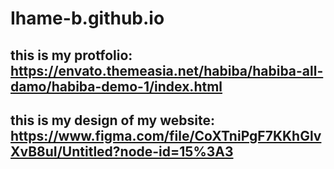 # Ihame-b.github.io

## this is my protfolio: https://envato.themeasia.net/habiba/habiba-all-damo/habiba-demo-1/index.html 

## this is my design of my website: https://www.figma.com/file/CoXTniPgF7KKhGlvXvB8uI/Untitled?node-id=15%3A3
